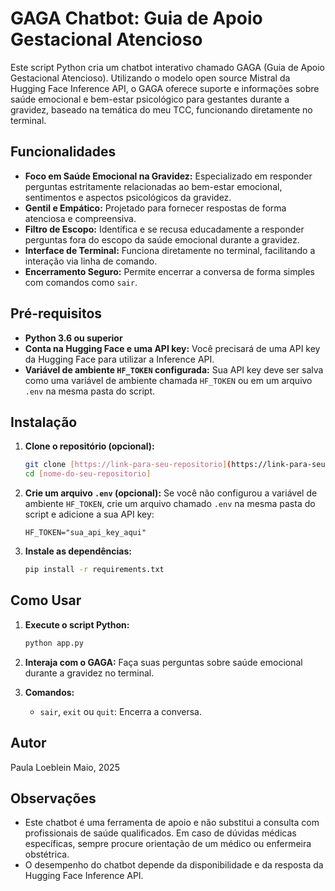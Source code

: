 # GAGA Chatbot: Guia de Apoio Gestacional Atencioso

Este script Python cria um chatbot interativo chamado GAGA (Guia de Apoio Gestacional Atencioso). Utilizando o modelo open source Mistral da Hugging Face Inference API, o GAGA oferece suporte e informações sobre saúde emocional e bem-estar psicológico para gestantes durante a gravidez, baseado na temática do meu TCC, funcionando diretamente no terminal.

## Funcionalidades

* **Foco em Saúde Emocional na Gravidez:** Especializado em responder perguntas estritamente relacionadas ao bem-estar emocional, sentimentos e aspectos psicológicos da gravidez.
* **Gentil e Empático:** Projetado para fornecer respostas de forma atenciosa e compreensiva.
* **Filtro de Escopo:** Identifica e se recusa educadamente a responder perguntas fora do escopo da saúde emocional durante a gravidez.
* **Interface de Terminal:** Funciona diretamente no terminal, facilitando a interação via linha de comando.
* **Encerramento Seguro:** Permite encerrar a conversa de forma simples com comandos como `sair`.

## Pré-requisitos

* **Python 3.6 ou superior**
* **Conta na Hugging Face e uma API key:** Você precisará de uma API key da Hugging Face para utilizar a Inference API.
* **Variável de ambiente `HF_TOKEN` configurada:** Sua API key deve ser salva como uma variável de ambiente chamada `HF_TOKEN` ou em um arquivo `.env` na mesma pasta do script.

## Instalação

1.  **Clone o repositório (opcional):**
    ```bash
    git clone [https://link-para-seu-repositorio](https://link-para-seu-repositorio)
    cd [nome-do-seu-repositorio]
    ```

2.  **Crie um arquivo `.env` (opcional):**
    Se você não configurou a variável de ambiente `HF_TOKEN`, crie um arquivo chamado `.env` na mesma pasta do script e adicione a sua API key:
    ```
    HF_TOKEN="sua_api_key_aqui"
    ```

3.  **Instale as dependências:**
    ```bash
    pip install -r requirements.txt
    ```

## Como Usar

1.  **Execute o script Python:**
    ```bash
    python app.py
    ```

2.  **Interaja com o GAGA:** Faça suas perguntas sobre saúde emocional durante a gravidez no terminal.

3.  **Comandos:**
    * `sair`, `exit` ou `quit`: Encerra a conversa.

## Autor

Paula Loeblein
Maio, 2025

## Observações

* Este chatbot é uma ferramenta de apoio e não substitui a consulta com profissionais de saúde qualificados. Em caso de dúvidas médicas específicas, sempre procure orientação de um médico ou enfermeira obstétrica.
* O desempenho do chatbot depende da disponibilidade e da resposta da Hugging Face Inference API.
